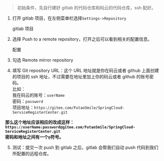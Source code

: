 > 初始条件，先自行建好 gitlab 的代码仓库和码云的代码仓库，ssh 配好。

1.  打开 gitlab 项目，在左侧菜单栏选择`Settings->Repository`

    gitlab 项目

2.  选择 Push to a remote repository，打开之后可以看到相关的配置信息。


    配置

3.  勾选 Remote mirror repository

4.  填写 Git repository URL：这个 URL 地址就是你在码云或者 github 上面创建的项目的 ssh 地址，不过需要在地址里加上你的码云或者 github 的账号密码。  
    比如：  
    我在码云的账号：`userName`  
    密码：`password`  
    项目地址：`https://gitee.com/FutaoSmile/SpringCloud-ServiceRegisterCenter.git`

**那么这个地址应该相应的改成这样：  
`https://userName:password@gitee.com/FutaoSmile/SpringCloud-ServiceRegisterCenter.git`  
密码和地址之间有一个`@`符号。**

5.  测试：提交一次 push 到 gitlab 之后，gitlab 会帮我们自动 push 代码到我们所配置的远程仓库。
